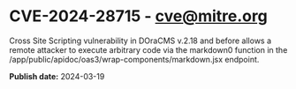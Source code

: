 # CVE-2024-28715 - cve@mitre.org

Cross Site Scripting vulnerability in DOraCMS v.2.18 and before allows a remote attacker to execute arbitrary code via the markdown0 function in the /app/public/apidoc/oas3/wrap-components/markdown.jsx endpoint.

**Publish date:** 2024-03-19
